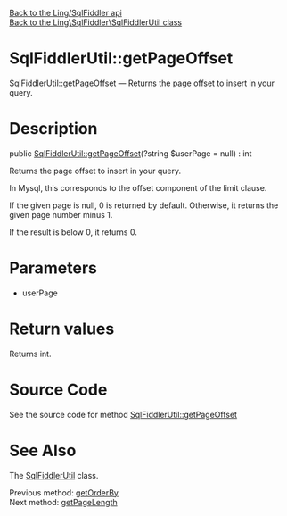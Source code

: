 [Back to the Ling/SqlFiddler api](https://github.com/lingtalfi/SqlFiddler/blob/master/doc/api/Ling/SqlFiddler.md)<br>
[Back to the Ling\SqlFiddler\SqlFiddlerUtil class](https://github.com/lingtalfi/SqlFiddler/blob/master/doc/api/Ling/SqlFiddler/SqlFiddlerUtil.md)


SqlFiddlerUtil::getPageOffset
================



SqlFiddlerUtil::getPageOffset — Returns the page offset to insert in your query.




Description
================


public [SqlFiddlerUtil::getPageOffset](https://github.com/lingtalfi/SqlFiddler/blob/master/doc/api/Ling/SqlFiddler/SqlFiddlerUtil/getPageOffset.md)(?string $userPage = null) : int




Returns the page offset to insert in your query.

In Mysql, this corresponds to the offset component of the limit clause.

If the given page is null, 0 is returned by default.
Otherwise, it returns the given page number minus 1.

If the result is below 0, it returns 0.




Parameters
================


- userPage

    


Return values
================

Returns int.








Source Code
===========
See the source code for method [SqlFiddlerUtil::getPageOffset](https://github.com/lingtalfi/SqlFiddler/blob/master/SqlFiddlerUtil.php#L155-L166)


See Also
================

The [SqlFiddlerUtil](https://github.com/lingtalfi/SqlFiddler/blob/master/doc/api/Ling/SqlFiddler/SqlFiddlerUtil.md) class.

Previous method: [getOrderBy](https://github.com/lingtalfi/SqlFiddler/blob/master/doc/api/Ling/SqlFiddler/SqlFiddlerUtil/getOrderBy.md)<br>Next method: [getPageLength](https://github.com/lingtalfi/SqlFiddler/blob/master/doc/api/Ling/SqlFiddler/SqlFiddlerUtil/getPageLength.md)<br>

